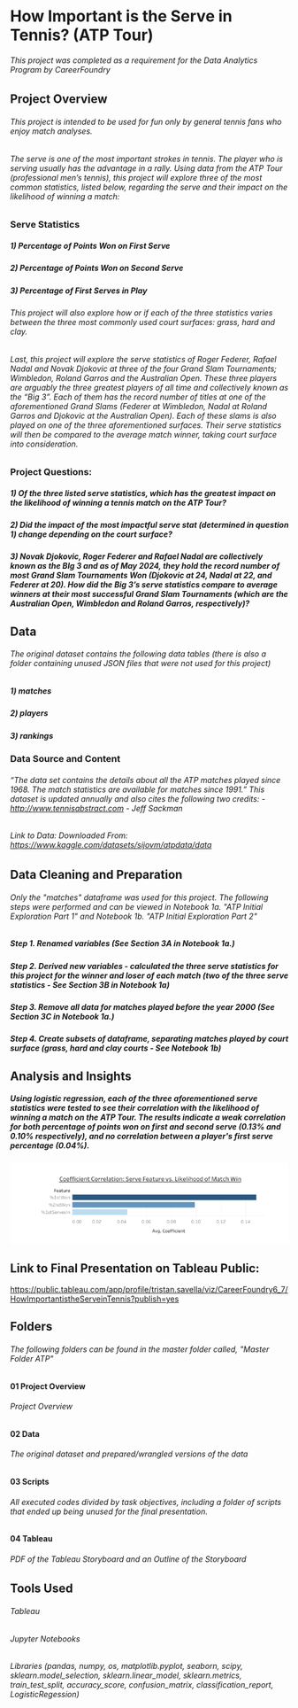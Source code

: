 # How Important is the Serve in Tennis? (ATP Tour)
###### This project was completed as a requirement for the Data Analytics Program by CareerFoundry
## Project Overview
###### This project is intended to be used for fun only by general tennis fans who enjoy match analyses.
###### The serve is one of the most important strokes in tennis. The player who is serving usually has the advantage in a rally. Using data from the ATP Tour (professional men’s tennis), this project will explore three of the most common statistics, listed below, regarding the serve and their impact on the likelihood of winning a match:
### Serve Statistics
##### 1) Percentage of Points Won on First Serve
##### 2) Percentage of Points Won on Second Serve
##### 3) Percentage of First Serves in Play

###### This project will also explore how or if each of the three statistics varies between the three most commonly used court surfaces: grass, hard and clay.
###### Last, this project will explore the serve statistics of Roger Federer, Rafael Nadal and Novak Djokovic at three of the four Grand Slam Tournaments; Wimbledon, Roland Garros and the Australian Open. These three players are arguably the three greatest players of all time and collectively known as the “Big 3”. Each of them has the record number of titles at one of the aforementioned Grand Slams (Federer at Wimbledon, Nadal at Roland Garros and Djokovic at the Australian Open). Each of these slams is also played on one of the three aforementioned surfaces. Their serve statistics will then be compared to the average match winner, taking court surface into consideration.
### Project Questions:
##### 1) Of the three listed serve statistics, which has the greatest impact on the likelihood of winning a tennis match on the ATP Tour?
##### 2) Did the impact of the most impactful serve stat (determined in question 1) change depending on the court surface?
##### 3) Novak Djokovic, Roger Federer and Rafael Nadal are collectively known as the BIg 3 and as of May 2024, they hold the record number of most Grand Slam Tournaments Won (Djokovic at 24, Nadal at 22, and Federer at 20). How did the Big 3’s serve statistics compare to average winners at their most successful Grand Slam Tournaments (which are the Australian Open, Wimbledon and Roland Garros, respectively)?

## Data

###### The original dataset contains the following data tables (there is also a folder containing unused JSON files that were not used for this project)

##### 1) matches
##### 2) players
##### 3) rankings

### Data Source and Content
###### “The data set contains the details about all the ATP matches played since 1968. The match statistics are available for matches since 1991.” This dataset is updated annually and also cites the following two credits: - <http://www.tennisabstract.com> - Jeff Sackman
###### Link to Data: Downloaded From: <https://www.kaggle.com/datasets/sijovm/atpdata/data>

## Data Cleaning and Preparation

###### Only the "matches" dataframe was used for this project. The following steps were performed and can be viewed in Notebook 1a. "ATP Initial Exploration Part 1" and Notebook 1b. "ATP Initial Exploration Part 2"

##### Step 1. Renamed variables (See Section 3A in Notebook 1a.)
##### Step 2. Derived new variables - calculated the three serve statistics for this project for the winner and loser of each match (two of the three serve statistics - See Section 3B in Notebook 1a)
##### Step 3. Remove all data for matches played before the year 2000 (See Section 3C in Notebook 1a.)
##### Step 4. Create subsets of dataframe, separating matches played by court surface (grass, hard and clay courts - See Notebook 1b)

## Analysis and Insights

##### Using logistic regression, each of the three aforementioned serve statistics were tested to see their correlation with the likelihood of winning a match on the ATP Tour. The results indicate a weak correlation for both percentage of points won on first and second serve (0.13% and 0.10% respectively), and no correlation between a player's first serve percentage (0.04%).

![Coefficient Serve Stats](Master%20Folder%20ATP/04%20Tableau/images/coefficient_serve_stats.png)

## Link to Final Presentation on Tableau Public:

https://public.tableau.com/app/profile/tristan.savella/viz/CareerFoundry6_7/HowImportantistheServeinTennis?publish=yes

## Folders

###### The following folders can be found in the master folder called, "Master Folder ATP"

#### 01 Project Overview

###### Project Overview

#### 02 Data

###### The original dataset and prepared/wrangled versions of the data

#### 03 Scripts

###### All executed codes divided by task objectives, including a folder of scripts that ended up being unused for the final presentation.

#### 04 Tableau

###### PDF of the Tableau Storyboard and an Outline of the Storyboard

## Tools Used
###### Tableau
###### Jupyter Notebooks
###### Libraries (pandas, numpy, os, matplotlib.pyplot, seaborn, scipy, sklearn.model_selection, sklearn.linear_model, sklearn.metrics, train_test_split, accuracy_score, confusion_matrix, classification_report, LogisticRegession)
